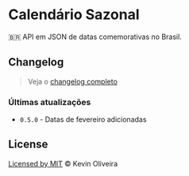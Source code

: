 # Calendário Sazonal
:brazil: API em JSON de datas comemorativas no Brasil.

## Changelog

> Veja o [changelog completo](/CHANGELOG.md)

### Últimas atualizações

* `0.5.0` - Datas de fevereiro adicionadas

## License
[Licensed by MIT](/LICENSE) &copy; Kevin Oliveira
